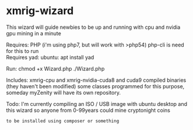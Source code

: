 # xmrig-wizard
This wizard will guide newbies to be up and running with cpu and nvidia gpu mining in a minute

  Requires:
    PHP (i'm using php7, but will work with >php54)
    php-cli is need for this to run    
  Requires yad:
      ubuntu: apt install yad 
      
  Run:
    chmod +x Wizard.php
    ./Wizard.php
      
  Includes:
      xmrig-cpu and xmrig-nvidia-cuda8 and cuda9 compiled binaries (they haven't been modified)
      some classes programmed for this purpose, someday myZenity will have its own repository.
      
  Todo:
    I'm currently compiling an ISO / USB image with ubuntu desktop and this wizard so anyone from 0-99years could mine cryptonight coins
    
    to be installed using composer or something
     
   
  
    
      
      

